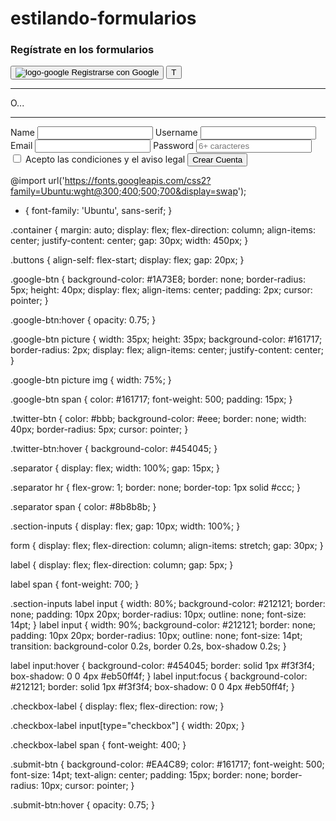 # estilando-formularios
<!DOCTYPE html>
<html lang="en">
<head>
    <meta charset="UTF-8">
    <meta http-equiv="X-UA-Compatible" content="IE=edge">
    <meta name="viewport" content="width=device-width, initial-scale=1.0">
    <title>Login Form</title>
    <link rel="stylesheet" href="../css/login.css">
</head>
<body>
    <div class="container">
        <h3>Regístrate en los formularios</h3>
        <div class="buttons">
            <button class="google-btn">
                <picture>
                    <img src="/3-Multimedia.html/Google_-G-_Logo.svg_.png" alt="logo-google" />
                </picture>
                <span>Registrarse con Google</span>
            </button>
            <button class="twitter-btn">
                <picture>T</picture>
            </button>
        </div>
        <div class="separator">
            <hr>
            <span>O...</span>
            <hr>
        </div>
        <form action="" method="">
            <div class="section-inputs">
                <label for="name">
                    <span>Name</span>
                    <input id="name" name="name" />
                </label>
                <label for="username">
                    <span>Username</span>
                    <input id="username" name="username" />
                </label>
            </div>
            <label for="email">
                <span>Email</span>
                <input id="email" name="email" />
            </label>
            <label for="password">
                <span>Password</span>
                <input id="password" name="password" placeholder="6+ caracteres" />
            </label>
            <label for="checkbox" class="checkbox-label">
                <input type="checkbox" id="checkbox">
                <span>Acepto las condiciones y el aviso legal</span>
            </label>
            <button type="submit" class="submit-btn">Crear Cuenta</button>
        </form>
    </div>
</body>
</html>


@import url('https://fonts.googleapis.com/css2?family=Ubuntu:wght@300;400;500;700&display=swap');

* {
    font-family: 'Ubuntu', sans-serif;
}

.container {
    margin: auto;
    display: flex;
    flex-direction: column;
    align-items: center;
    justify-content: center;
    gap: 30px;
    width: 450px;
}

.buttons {
    align-self: flex-start;
    display: flex;
    gap: 20px;
}

.google-btn {
    background-color: #1A73E8;
    border: none;
    border-radius: 5px;
    height: 40px;
    display: flex;
    align-items: center;
    padding: 2px;
    cursor: pointer;
}

.google-btn:hover {
    opacity: 0.75;
}

.google-btn picture {
    width: 35px;
    height: 35px;
    background-color:  #161717;
    border-radius: 2px;
    display: flex;
    align-items: center;
    justify-content: center;
}

.google-btn picture img {
    width: 75%;
}

.google-btn span {
    color:  #161717;
    font-weight: 500;
    padding: 15px;
}

.twitter-btn {
    color: #bbb;
    background-color: #eee;
    border: none;
    width: 40px;
    border-radius: 5px;
    cursor: pointer;
}

.twitter-btn:hover {
    background-color: #454045;
}

.separator {
    display: flex;
    width: 100%;
    gap: 15px;
}

.separator hr {
    flex-grow: 1;
    border: none;
    border-top: 1px solid #ccc;
}

.separator span {
    color: #8b8b8b;
}

.section-inputs {
    display: flex;
    gap: 10px;
    width: 100%;
}

form {
    display: flex;
    flex-direction: column;
    align-items: stretch;
    gap: 30px;
}

label {
    display: flex;
    flex-direction: column;
    gap: 5px;
}

label span {
    font-weight: 700;
}

.section-inputs label input {
    width: 80%;
    background-color: #212121;
    border: none;
    padding: 10px 20px;
    border-radius: 10px;
    outline: none;
    font-size: 14pt;
}
label input {
    width: 90%;
    background-color: #212121;
    border: none;
    padding: 10px 20px;
    border-radius: 10px;
    outline: none;
    font-size: 14pt;
    transition: background-color 0.2s, border 0.2s, box-shadow 0.2s;
}

label input:hover {
    background-color: #454045;
    border: solid 1px #f3f3f4;
    box-shadow: 0 0 4px #eb50ff4f;
}
label input:focus {
    background-color: #212121;
    border: solid 1px #f3f3f4;
    box-shadow: 0 0 4px #eb50ff4f;
}

.checkbox-label {
    display: flex;
    flex-direction: row;
}

.checkbox-label input[type="checkbox"] {
    width: 20px;
}

.checkbox-label span {
    font-weight: 400;
}

.submit-btn {
    background-color: #EA4C89;
    color:  #161717;
    font-weight: 500;
    font-size: 14pt;
    text-align: center;
    padding: 15px;
    border: none;
    border-radius: 10px;
    cursor: pointer;
}

.submit-btn:hover {
    opacity: 0.75;
}

